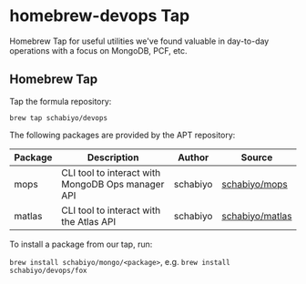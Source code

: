 # homebrew-devops Tap

Homebrew Tap for useful utilities we've found valuable in day-to-day operations with a focus on MongoDB, PCF, etc.

## Homebrew Tap

Tap the formula repository:
```plain
brew tap schabiyo/devops
```

The following packages are provided by the APT repository:

| Package | Description | Author | Source |
| ------- | ----------- | ------ | ------ |
mops      | CLI tool to interact with MongoDB Ops manager API | schabiyo | [schabiyo/mops](https://github.com/schabiyo/mops)
matlas   | CLI tool to interact with the Atlas API | schabiyo | [schabiyo/matlas](https://github.com/mongo/matlas)

To install a package from our tap, run:

`brew install schabiyo/mongo/<package>`, e.g. `brew install schabiyo/devops/fox`


